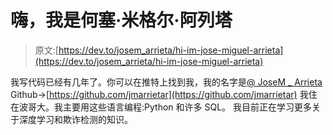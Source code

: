 # 嗨，我是何塞·米格尔·阿列塔

> 原文:[https://dev.to/josem_arrieta/hi-im-jose-miguel-arrieta](https://dev.to/josem_arrieta/hi-im-jose-miguel-arrieta)

我写代码已经有几年了。你可以在推特上找到我，我的名字是[@ JoseM _ Arrieta](https://twitter.com/JoseM_Arrieta)
Github->[https://github.com/jmarrietar](https://github.com/jmarrietar)
我住在波哥大。我主要用这些语言编程:Python 和许多 SQL。
我目前正在学习更多关于深度学习和欺诈检测的知识。